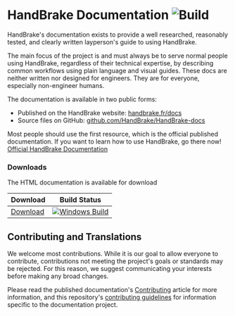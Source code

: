 HandBrake Documentation ![Build](https://github.com/HandBrake/HandBrake-docs/workflows/Build/badge.svg)
=======================

HandBrake's documentation exists to provide a well researched, reasonably tested, and clearly written layperson's guide to using HandBrake.

The main focus of the project is and must always be to serve normal people using HandBrake, regardless of their technical expertise, by describing common workflows using plain language and visual guides. These docs are neither written nor designed for engineers. They are for everyone, especially non-engineer humans.

The documentation is available in two public forms:

- Published on the HandBrake website: [handbrake.fr/docs](https://handbrake.fr/docs/ "HandBrake Documentation")
- Source files on GitHub: [github.com/HandBrake/HandBrake-docs](https://github.com/HandBrake/HandBrake-docs/ "HandBrake Documentation source files")

Most people should use the first resource, which is the official published documentation. If you want to learn how to use HandBrake, go there now! [Official HandBrake Documentation](https://handbrake.fr/docs/)


### Downloads 

The HTML documentation is available for download 

| Download        | Build Status |
| --------------- | ------------- |
| [Download](https://github.com/HandBrake/handbrake-docs/releases/tag/docs) | [![Windows Build](https://github.com/HandBrake/handbrake-docs/actions/workflows/main.yml/badge.svg)](https://github.com/HandBrake/handbrake-docs/actions/workflows/main.yml)  |


## Contributing and Translations

We welcome most contributions. While it is our goal to allow everyone to contribute, contributions not meeting the project's goals or standards may be rejected. For this reason, we suggest communicating your interests before making any broad changes.

Please read the published documentation's [Contributing](https://handbrake.fr/docs/en/latest/contributing/contribute.html) article for more information, and this repository's [contributing guidelines](CONTRIBUTING.markdown) for information specific to the documentation project.
